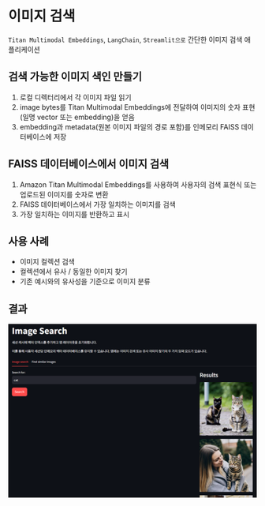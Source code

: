 # 이미지 검색

`Titan Multimodal Embeddings`, `LangChain`, `Streamlit으로` 간단한 이미지 검색 애플리케이션

## 검색 가능한 이미지 색인 만들기

1. 로컬 디렉터리에서 각 이미지 파일 읽기
2. image bytes를 Titan Multimodal Embeddings에 전달하여 이미지의 숫자 표현(일명 vector 또는 embedding)을 얻음
3. embedding과 metadata(원본 이미지 파일의 경로 포함)를 인메모리 FAISS  데이터베이스에 저장

## FAISS 데이터베이스에서 이미지 검색

1. Amazon Titan Multimodal Embeddings를 사용하여 사용자의 검색 표현식 또는 업로드된 이미지를 숫자로 변환
2. FAISS 데이터베이스에서 가장 일치하는 이미지를 검색
3. 가장 일치하는 이미지를 반환하고 표시

## 사용 사례

- 이미지 컬렉션 검색
- 컬렉션에서 유사 / 동일한 이미지 찾기
- 기존 예시와의 유사성을 기준으로 이미지 분류

## 결과

![alt text](image.png)